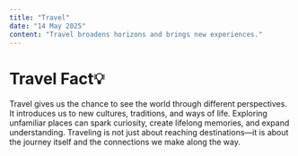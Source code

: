 ```yaml
---
title: "Travel"
date: "14 May 2025"
content: "Travel broadens horizons and brings new experiences."
---
```


# Travel Fact💡

Travel gives us the chance to see the world through different perspectives. It introduces us to new cultures, traditions, and ways of life. Exploring unfamiliar places can spark curiosity, create lifelong memories, and expand understanding. Traveling is not just about reaching destinations—it is about the journey itself and the connections we make along the way.
